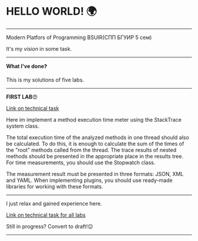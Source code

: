 # HELLO WORLD! :earth_africa:
**********
Modern Platfors of Programming BSUIR(СПП БГУИР 5 сем)

It's my *vision* in some task.
**********
**What I've done**:question:

This is my solutions of five labs.
**********
**FIRST LAB**:heart_eyes:

[Link on technical task](https://bsuir.ishimko.me/mpp-dotnet/1-tracer)

Here im implement a method execution time meter using the StackTrace system class.

The total execution time of the analyzed methods in one thread should also be calculated. To do this, it is enough to calculate the sum of the times of the "root" methods called from the thread.
The trace results of nested methods should be presented in the appropriate place in the results tree.
For time measurements, you should use the Stopwatch class.

The measurement result must be presented in three formats: JSON, XML and YAML. When implementing plugins, you should use ready-made libraries for working with these formats.
**********
I just relax and gained experience here.

[Link on technical task for all labs](https://bsuir.ishimko.me/mpp-dotnet)

Still in progress? Convert to draft!:wink:
**********
